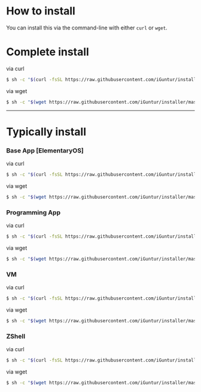 # How to install

You can install this via the command-line with either `curl` or `wget`.


# Complete install

via curl

``` bash
$ sh -c "$(curl -fsSL https://raw.githubusercontent.com/iGuntur/installer/master/setup.sh)"
```

via wget

``` bash
$ sh -c "$(wget https://raw.githubusercontent.com/iGuntur/installer/master/setup.sh -O -)"
```


<hr>


# Typically install

### Base App [ElementaryOS]

via curl

``` bash
$ sh -c "$(curl -fsSL https://raw.githubusercontent.com/iGuntur/installer/master/base-app.sh)"
```

via wget

``` bash
$ sh -c "$(wget https://raw.githubusercontent.com/iGuntur/installer/master/base-app.sh -O -)"
```


### Programming App

via curl

``` bash
$ sh -c "$(curl -fsSL https://raw.githubusercontent.com/iGuntur/installer/master/programming-app.sh)"
```

via wget

``` bash
$ sh -c "$(wget https://raw.githubusercontent.com/iGuntur/installer/master/programming-app.sh -O -)"
```


### VM

via curl

``` bash
$ sh -c "$(curl -fsSL https://raw.githubusercontent.com/iGuntur/installer/master/virtualbox.sh)"
```

via wget

``` bash
$ sh -c "$(wget https://raw.githubusercontent.com/iGuntur/installer/master/virtualbox.sh -O -)"
```


### ZShell

via curl

``` bash
$ sh -c "$(curl -fsSL https://raw.githubusercontent.com/iGuntur/installer/master/zshell.sh)"
```

via wget

``` bash
$ sh -c "$(wget https://raw.githubusercontent.com/iGuntur/installer/master/zshell.sh -O -)"
```
